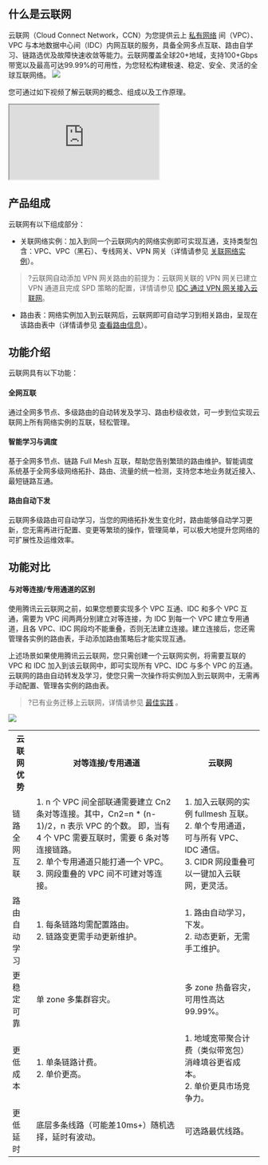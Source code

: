 ## 什么是云联网
云联网（Cloud Connect Network，CCN）为您提供云上 [私有网络](https://cloud.tencent.com/document/product/215/20046) 间（VPC）、VPC 与本地数据中心间（IDC）内网互联的服务，具备全网多点互联、路由自学习、链路选优及故障快速收敛等能力。云联网覆盖全球20+地域，支持100+Gbps带宽以及最高可达99.99%的可用性，为您轻松构建极速、稳定、安全、灵活的全球互联网络。
![](https://qcloudimg.tencent-cloud.cn/raw/ca201c4a2eacfe072e34d7c7fd85fb6b.png)

您可通过如下视频了解云联网的概念、组成以及工作原理。
<div class="doc-video-mod"><iframe src="https://cloud.tencent.com/edu/learning/quick-play/2684-52038?source=gw.doc.media&withPoster=1&notip=1"></iframe></div>


## 产品组成
云联网有以下组成部分：
- 关联网络实例：加入到同一个云联网内的网络实例即可实现互通，支持类型包含：VPC、VPC（黑石）、专线网关、VPN 网关（详情请参见 [关联网络实例](https://cloud.tencent.com/document/product/877/18747)）。
>?云联网自动添加 VPN 网关路由的前提为：云联网关联的 VPN 网关已建立 VPN 通道且完成 SPD 策略的配置，详情请参见 [IDC 通过 VPN 网关接入云联网](https://cloud.tencent.com/document/product/554/44267)。
- 路由表：网络实例加入到云联网后，云联网即可自动学习到相关路由，呈现在该路由表中（详情请参见 [查看路由信息](https://cloud.tencent.com/document/product/877/18756)）。


## 功能介绍
云联网具有以下功能：
#### 全网互联
通过全网多节点、多级路由的自动转发及学习、路由秒级收敛，可一步到位实现云联网上所有网络实例的互联，轻松管理。
#### 智能学习与调度
基于全网多节点、链路 Full Mesh 互联，帮助您告别繁琐的路由维护。智能调度系统基于全网多级网络拓扑、路由、流量的统一检测，支持您本地业务就近接入、最短链路互通。
#### 路由自动下发
云联网多级路由可自动学习，当您的网络拓扑发生变化时，路由能够自动学习更新，您无需再进行配置、变更等繁琐的操作，管理简单，可以极大地提升您网络的可扩展性及运维效率。

## 功能对比
#### 与对等连接/专用通道的区别
使用腾讯云云联网之前，如果您想要实现多个 VPC 互通、IDC 和多个 VPC 互通，需要为 VPC 间两两分别建立对等连接，为 IDC 到每一个 VPC 建立专用通道，且各 VPC、IDC 网段均不能重叠，否则无法建立连接。建立连接后，您还需管理各实例的路由表，手动添加路由策略后才能实现互通。 

上述场景如果使用腾讯云云联网，您只需创建一个云联网实例，将需要互联的 VPC 和 IDC 加入到该云联网中，即可实现所有 VPC、IDC 与多个 VPC 的互通。云联网的路由自动转发及学习，使您只需一次操作将实例加入到云联网中，无需再手动配置、管理各实例的路由表。
>?已有业务迁移上云联网，详情请参见 [最佳实践](https://cloud.tencent.com/document/product/877/18797) 。
>
![](https://main.qcloudimg.com/raw/29d80491faf72e9dde1642d51dc434d2.png)

<table>
<tr>
<th>云联网优势</th>
<th>对等连接/专用通道</th>
<th>云联网</th>
</tr>
<tr>
<td>链路全网互联</td>
<td>1. n 个 VPC 间全部联通需要建立 Cn2 条对等连接。其中，Cn2=n * (n-1)/2，n 表示 VPC 的个数。 即，当有 4 个 VPC 需要互联时，需要 6 条对等连接链路。<br />
2. 单个专用通道只能打通一个 VPC。 <br />	
3. 网段重叠的 VPC 间不可建对等连接。
</td>
<td>1. 加入云联网的实例 fullmesh 互联。 <br />
2. 单个专用通道，可与所有 VPC、IDC 通信。 <br />	
3. CIDR 网段重叠可以一键加入云联网，更灵活。<br />
</td>
</tr>
<tr>
<td >路由自动学习</td>
<td >
1. 每条链路均需配置路由。<br />
2. 链路变更需手动更新维护。<br />
</td>
<td >
1. 路由自动学习，下发。<br />
2. 动态更新，无需手工维护。<br />
</td>
</tr>
<tr>
<td>更稳定可靠</td>
<td>单 zone 多集群容灾。</td>
<td>多 zone 热备容灾，可用性高达99.99%。</td>
</tr>
<tr>
<td >更低成本</td>
<td >
1. 单条链路计费。<br />
2. 单价更高。 
</td>
<td >
1. 地域宽带聚合计费（类似带宽包）消峰填谷更省成本。<br />
2. 单价更具市场竞争力。
</td>
</tr>	
<tr>
<td>更低延时</td>
<td>底层多条线路（可能差10ms+）随机选择，延时有波动。</td>
<td>可选路最优线路。</td>
</tr>
</table> 

